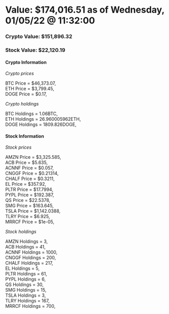 # Value: $174,016.51 as of Wednesday, 01/05/22 @ 11:32:00 

### Crypto Value: $151,896.32

### Stock Value: $22,120.19

#### Crypto Information 
*Crypto prices* 

BTC Price = $46,373.07,  
ETH Price = $3,799.45,  
DOGE Price = $0.17,  


*Crypto holdings* 

BTC Holdings = 1.06BTC,  
ETH Holdings = 26.960005962ETH,  
DOGE Holdings = 1809.826DOGE,  


#### Stock Information 

*Stock prices* 

AMZN Price = $3,325.585,  
ACB Price = $5.635,  
ACNNF Price = $0.057,  
CNGGF Price = $0.21314,  
CHALF Price = $0.3211,  
EL Price = $357.92,  
PLTR Price = $17.7994,  
PYPL Price = $192.387,  
QS Price = $22.5378,  
SMG Price = $163.645,  
TSLA Price = $1,142.0388,  
TLRY Price = $6.925,  
MRRCF Price = $1e-05,  


*Stock holdings* 

AMZN Holdings = 3,  
ACB Holdings = 41,  
ACNNF Holdings = 1000,  
CNGGF Holdings = 200,  
CHALF Holdings = 217,  
EL Holdings = 5,  
PLTR Holdings = 61,  
PYPL Holdings = 6,  
QS Holdings = 30,  
SMG Holdings = 15,  
TSLA Holdings = 3,  
TLRY Holdings = 167,  
MRRCF Holdings = 700,  


